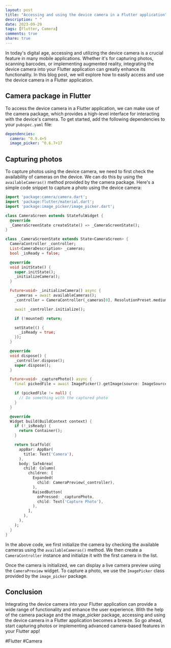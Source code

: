```yaml
---
layout: post
title: "Accessing and using the device camera in a Flutter application"
description: " "
date: 2023-09-29
tags: [Flutter, Camera]
comments: true
share: true
---
```


In today's digital age, accessing and utilizing the device camera is a crucial feature in many mobile applications. Whether it's for capturing photos, scanning barcodes, or implementing augmented reality, integrating the device camera into your Flutter application can greatly enhance its functionality. In this blog post, we will explore how to easily access and use the device camera in a Flutter application.

## Camera package in Flutter

To access the device camera in a Flutter application, we can make use of the camera package, which provides a high-level interface for interacting with the device's camera. To get started, add the following dependencies to your `pubspec.yaml` file:

```yaml
dependencies:
  camera: ^0.9.4+5
  image_picker: ^0.6.7+17
```

## Capturing photos

To capture photos using the device camera, we need to first check the availability of cameras on the device. We can do this by using the `availableCameras()` method provided by the camera package. Here's a simple code snippet to capture a photo using the device camera:

```dart
import 'package:camera/camera.dart';
import 'package:flutter/material.dart';
import 'package:image_picker/image_picker.dart';

class CameraScreen extends StatefulWidget {
  @override
  _CameraScreenState createState() => _CameraScreenState();
}

class _CameraScreenState extends State<CameraScreen> {
  CameraController _controller;
  List<CameraDescription> _cameras;
  bool _isReady = false;

  @override
  void initState() {
    super.initState();
    _initializeCamera();
  }

  Future<void> _initializeCamera() async {
    _cameras = await availableCameras();
    _controller = CameraController(_cameras[0], ResolutionPreset.medium);

    await _controller.initialize();

    if (!mounted) return;

    setState(() {
      _isReady = true;
    });
  }

  @override
  void dispose() {
    _controller.dispose();
    super.dispose();
  }

  Future<void> _capturePhoto() async {
    final pickedFile = await ImagePicker().getImage(source: ImageSource.camera);

    if (pickedFile != null) {
      // Do something with the captured photo
    }
  }

  @override
  Widget build(BuildContext context) {
    if (!_isReady) {
      return Container();
    }

    return Scaffold(
      appBar: AppBar(
        title: Text('Camera'),
      ),
      body: SafeArea(
        child: Column(
          children: [
            Expanded(
              child: CameraPreview(_controller),
            ),
            RaisedButton(
              onPressed: _capturePhoto,
              child: Text('Capture Photo'),
            ),
          ],
        ),
      ),
    );
  }
}

```

In the above code, we first initialize the camera by checking the available cameras using the `availableCameras()` method. We then create a `CameraController` instance and initialize it with the first camera in the list.

Once the camera is initialized, we can display a live camera preview using the `CameraPreview` widget. To capture a photo, we use the `ImagePicker` class provided by the `image_picker` package.

## Conclusion

Integrating the device camera into your Flutter application can provide a wide range of functionality and enhance the user experience. With the help of the camera package and the image_picker package, accessing and using the device camera in a Flutter application becomes a breeze. So go ahead, start capturing photos or implementing advanced camera-based features in your Flutter app!

#Flutter #Camera
